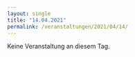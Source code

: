 ```yaml
---
layout: single
title: "14.04.2021"
permalink: /veranstaltungen/2021/04/14/
---
```


Keine Veranstaltung an diesem Tag.
